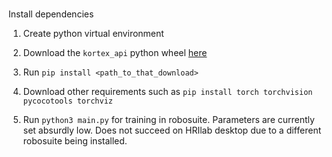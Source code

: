 # 
Install dependencies
1. Create python virtual environment
2. Download the `kortex_api` python wheel [here](https://artifactory.kinovaapps.com/ui/repos/tree/General/generic-public/kortex/API/2.2.0/kortex_api-2.2.0.post31-py3-none-any.whl)
3. Run `pip install <path_to_that_download>`
4. Download other requirements such as `pip install torch torchvision pycocotools torchviz`

5. Run `python3 main.py` for training in robosuite. Parameters are currently set absurdly low.
Does not succeed on HRIlab desktop due to a different robosuite being installed.
